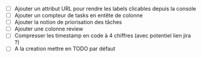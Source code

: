 * [ ] Ajouter un attribut URL pour rendre les labels clicables depuis la console
* [ ] Ajouter un compteur de tasks en entête de colonne
* [ ] Ajouter la notion de priorisation des tâches
* [ ] Ajouter une colonne review
* [ ] Compresser les timestamp en code à 4 chiffres (avec potentiel lien jira ?)
* [ ] A la creation mettre en TODO par défaut
